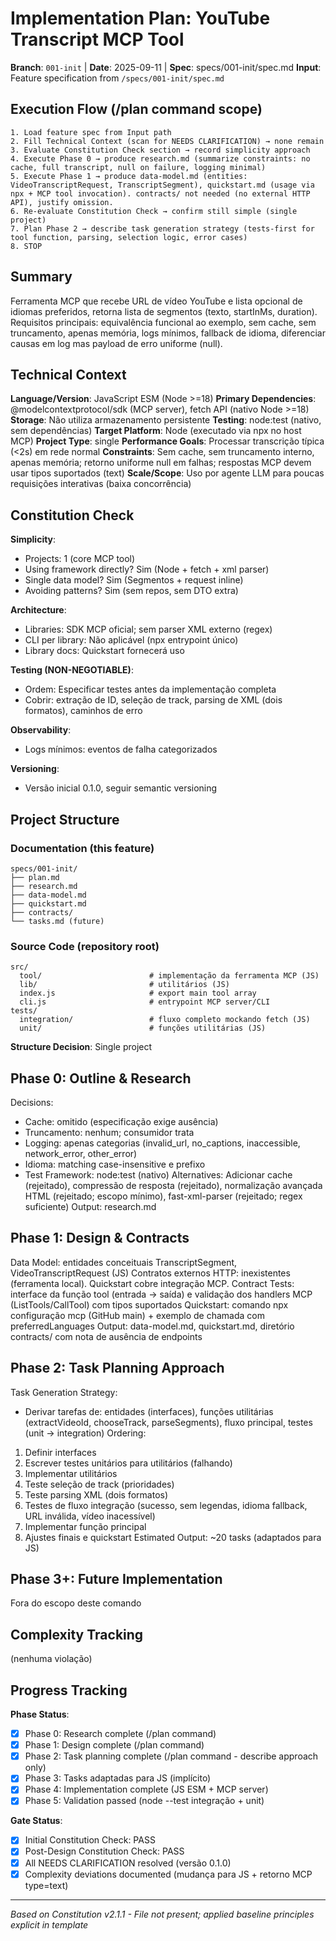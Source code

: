 # Implementation Plan: YouTube Transcript MCP Tool

**Branch**: `001-init` | **Date**: 2025-09-11 | **Spec**: specs/001-init/spec.md
**Input**: Feature specification from `/specs/001-init/spec.md`

## Execution Flow (/plan command scope)
```
1. Load feature spec from Input path
2. Fill Technical Context (scan for NEEDS CLARIFICATION) → none remain
3. Evaluate Constitution Check section → record simplicity approach
4. Execute Phase 0 → produce research.md (summarize constraints: no cache, full transcript, null on failure, logging minimal)
5. Execute Phase 1 → produce data-model.md (entities: VideoTranscriptRequest, TranscriptSegment), quickstart.md (usage via npx + MCP tool invocation). contracts/ not needed (no external HTTP API), justify omission.
6. Re-evaluate Constitution Check → confirm still simple (single project)
7. Plan Phase 2 → describe task generation strategy (tests-first for tool function, parsing, selection logic, error cases)
8. STOP
```

## Summary
Ferramenta MCP que recebe URL de vídeo YouTube e lista opcional de idiomas preferidos, retorna lista de segmentos (texto, startInMs, duration). Requisitos principais: equivalência funcional ao exemplo, sem cache, sem truncamento, apenas memória, logs mínimos, fallback de idioma, diferenciar causas em log mas payload de erro uniforme (null).

## Technical Context
**Language/Version**: JavaScript ESM (Node >=18)
**Primary Dependencies**: @modelcontextprotocol/sdk (MCP server), fetch API (nativo Node >=18)
**Storage**: Não utiliza armazenamento persistente
**Testing**: node:test (nativo, sem dependências)
**Target Platform**: Node (executado via npx no host MCP)
**Project Type**: single
**Performance Goals**: Processar transcrição típica (<2s) em rede normal
**Constraints**: Sem cache, sem truncamento interno, apenas memória; retorno uniforme null em falhas; respostas MCP devem usar tipos suportados (text)
**Scale/Scope**: Uso por agente LLM para poucas requisições interativas (baixa concorrência)

## Constitution Check
**Simplicity**:
- Projects: 1 (core MCP tool)
- Using framework directly? Sim (Node + fetch + xml parser)
- Single data model? Sim (Segmentos + request inline)
- Avoiding patterns? Sim (sem repos, sem DTO extra)

**Architecture**:
- Libraries: SDK MCP oficial; sem parser XML externo (regex)
- CLI per library: Não aplicável (npx entrypoint único)
- Library docs: Quickstart fornecerá uso

**Testing (NON-NEGOTIABLE)**:
- Ordem: Especificar testes antes da implementação completa
- Cobrir: extração de ID, seleção de track, parsing de XML (dois formatos), caminhos de erro

**Observability**:
- Logs mínimos: eventos de falha categorizados

**Versioning**:
- Versão inicial 0.1.0, seguir semantic versioning

## Project Structure
### Documentation (this feature)
```
specs/001-init/
├── plan.md
├── research.md
├── data-model.md
├── quickstart.md
├── contracts/
└── tasks.md (future)
```
### Source Code (repository root)
```
src/
  tool/                        # implementação da ferramenta MCP (JS)
  lib/                         # utilitários (JS)
  index.js                     # export main tool array
  cli.js                       # entrypoint MCP server/CLI
tests/
  integration/                 # fluxo completo mockando fetch (JS)
  unit/                        # funções utilitárias (JS)
```
**Structure Decision**: Single project

## Phase 0: Outline & Research
Decisions:
- Cache: omitido (especificação exige ausência)
- Truncamento: nenhum; consumidor trata
- Logging: apenas categorias (invalid_url, no_captions, inaccessible, network_error, other_error)
- Idioma: matching case-insensitive e prefixo
- Test Framework: node:test (nativo)
Alternatives: Adicionar cache (rejeitado), compressão de resposta (rejeitado), normalização avançada HTML (rejeitado; escopo mínimo), fast-xml-parser (rejeitado; regex suficiente)
Output: research.md

## Phase 1: Design & Contracts
Data Model: entidades conceituais TranscriptSegment, VideoTranscriptRequest (JS)
Contratos externos HTTP: inexistentes (ferramenta local). Quickstart cobre integração MCP.
Contract Tests: interface da função tool (entrada → saída) e validação dos handlers MCP (ListTools/CallTool) com tipos suportados
Quickstart: comando npx configuração mcp (GitHub main) + exemplo de chamada com preferredLanguages
Output: data-model.md, quickstart.md, diretório contracts/ com nota de ausência de endpoints

## Phase 2: Task Planning Approach
Task Generation Strategy:
- Derivar tarefas de: entidades (interfaces), funções utilitárias (extractVideoId, chooseTrack, parseSegments), fluxo principal, testes (unit → integration)
Ordering:
1. Definir interfaces
2. Escrever testes unitários para utilitários (falhando)
3. Implementar utilitários
4. Teste seleção de track (prioridades)
5. Teste parsing XML (dois formatos)
6. Testes de fluxo integração (sucesso, sem legendas, idioma fallback, URL inválida, vídeo inacessível)
7. Implementar função principal
8. Ajustes finais e quickstart
Estimated Output: ~20 tasks (adaptados para JS)

## Phase 3+: Future Implementation
Fora do escopo deste comando

## Complexity Tracking
(nenhuma violação)

## Progress Tracking
**Phase Status**:
- [x] Phase 0: Research complete (/plan command)
- [x] Phase 1: Design complete (/plan command)
- [x] Phase 2: Task planning complete (/plan command - describe approach only)
- [x] Phase 3: Tasks adaptadas para JS (implícito)
- [x] Phase 4: Implementation complete (JS ESM + MCP server)
- [x] Phase 5: Validation passed (node --test integração + unit)

**Gate Status**:
- [x] Initial Constitution Check: PASS
- [x] Post-Design Constitution Check: PASS
- [x] All NEEDS CLARIFICATION resolved (versão 0.1.0)
- [x] Complexity deviations documented (mudança para JS + retorno MCP type=text)

---
*Based on Constitution v2.1.1 - File not present; applied baseline principles explicit in template*
